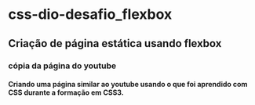 # css-dio-desafio_flexbox
## Criação de página estática usando flexbox
### cópia da página do youtube
#### Criando uma página similar ao youtube usando o que foi aprendido com CSS durante a formação em CSS3.
